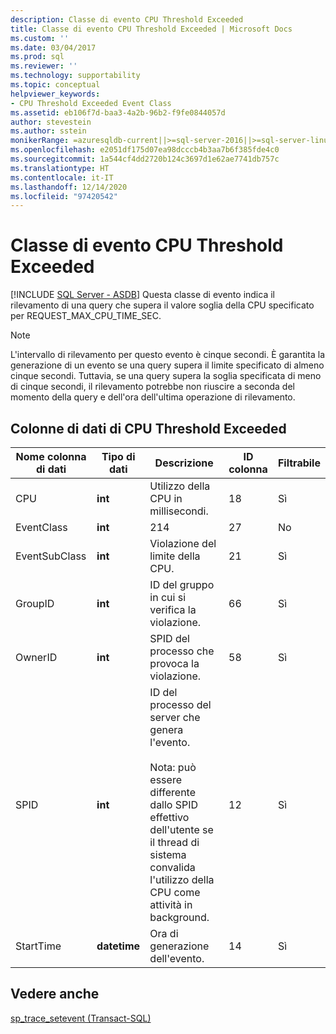 ```yaml
---
description: Classe di evento CPU Threshold Exceeded
title: Classe di evento CPU Threshold Exceeded | Microsoft Docs
ms.custom: ''
ms.date: 03/04/2017
ms.prod: sql
ms.reviewer: ''
ms.technology: supportability
ms.topic: conceptual
helpviewer_keywords:
- CPU Threshold Exceeded Event Class
ms.assetid: eb106f7d-baa3-4a2b-96b2-f9fe0844057d
author: stevestein
ms.author: sstein
monikerRange: =azuresqldb-current||>=sql-server-2016||>=sql-server-linux-2017||=azuresqldb-mi-current
ms.openlocfilehash: e2051df175d07ea98dcccb4b3aa7b6f385fde4c0
ms.sourcegitcommit: 1a544cf4dd2720b124c3697d1e62ae7741db757c
ms.translationtype: HT
ms.contentlocale: it-IT
ms.lasthandoff: 12/14/2020
ms.locfileid: "97420542"
---
```

# <a name="cpu-threshold-exceeded-event-class"></a>Classe di evento CPU Threshold Exceeded
[!INCLUDE [SQL Server - ASDB](../../includes/applies-to-version/sql-asdb.md)]
  Questa classe di evento indica il rilevamento di una query che supera il valore soglia della CPU specificato per REQUEST_MAX_CPU_TIME_SEC.  
  
> [!NOTE]  
>  L'intervallo di rilevamento per questo evento è cinque secondi. È garantita la generazione di un evento se una query supera il limite specificato di almeno cinque secondi. Tuttavia, se una query supera la soglia specificata di meno di cinque secondi, il rilevamento potrebbe non riuscire a seconda del momento della query e dell'ora dell'ultima operazione di rilevamento.  
  
## <a name="cpu-threshold-exceeded-data-columns"></a>Colonne di dati di CPU Threshold Exceeded  
  
|Nome colonna di dati|Tipo di dati|Descrizione|ID colonna|Filtrabile|  
|----------------------|---------------|-----------------|---------------|----------------|  
|CPU|**int**|Utilizzo della CPU in millisecondi.|18|Sì|  
|EventClass|**int**|214|27|No|  
|EventSubClass|**int**|Violazione del limite della CPU.|21|Sì|  
|GroupID|**int**|ID del gruppo in cui si verifica la violazione.|66|Sì|  
|OwnerID|**int**|SPID del processo che provoca la violazione.|58|Sì|  
|SPID|**int**|ID del processo del server che genera l'evento.<br /><br /> Nota: può essere differente dallo SPID effettivo dell'utente se il thread di sistema convalida l'utilizzo della CPU come attività in background.|12|Sì|  
|StartTime|**datetime**|Ora di generazione dell'evento.|14|Sì|  
  
## <a name="see-also"></a>Vedere anche  
 [sp_trace_setevent &#40;Transact-SQL&#41;](../../relational-databases/system-stored-procedures/sp-trace-setevent-transact-sql.md)  
  
  
